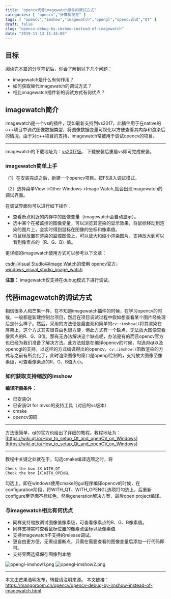 ```yaml
---
title: "opencv代替imagewatch插件的调试方式"
categories: [ "opencv","计算机视觉" ]
tags: [ "opencv","imshow","imagewatch","opengl","opencv调试","Qt" ]
draft: false
slug: "opencv-debug-by-imshow-instead-of-imagewatch"
date: "2019-11-13 11:16:00"
---
```


## 目标

阅读完本篇的分享笔记后，你会了解到以下几个问题：

- imagewatch是什么有何作用？
- 如何获取替代imagewatch的调试方式？
- 相比imagewatch插件新的调试方式有何优点？

## imagewatch简介

imagewatch是一个vs的插件，现如最新支持到vs2017，此插件用于在native的c++项目中调试图像数据类型，将图像数据变量可视化以方便查看其内存和渲染后的情况。由于对c++项目的支持，imagewatch常被用于调试opencv的项目。

--- 

imagewatch的下载地址为：[vs2017版](https://marketplace.visualstudio.com/items?itemName=VisualCPPTeam.ImageWatch2017)。
下载安装后重启vs即可完成安装。

### imagewatch简单上手

（1）在安装完成之后，新建一个opencv项目。按F5进入调试模式。

（2）选择菜单View->Other Windows->Image Watch,就会出现imagewatch的调试界面。

在调试界面你可以进行如下操作：
 - 查看断点附近的内存中的图像变量（imagewatch会自动显示）。
 - 选中某个在被监控的图像变量，可以浏览其渲染的显示效果，将鼠标移动到渲染的图片上，会实时得到鼠标在图像的坐标和像素值。
 - 将鼠标放置在渲染的监控图像上，可以放大和缩小渲染图片，支持放大到可以看到像素点的（R、G、B）值。

 更详细的imagewatch使用方式可以参考以下文章：

 [csdn-Visual Studio中Image Watch的使用](https://blog.csdn.net/qianqing13579/article/details/45970197)
 [opencv官方-windows_visual_studio_image_watch](https://docs.opencv.org/2.4/doc/tutorials/introduction/windows_visual_studio_image_watch/windows_visual_studio_image_watch.html)

**注意：** imagewatch仅支持在dubug模式下进行调试。


## 代替imagewatch的调试方式

相信很多人和芒果一样，在不知道imagewatch插件的时候，在学习opencv的时候，一般都是新建控制台项目，然后在项目调试过程中假如想查看某个图片经处理后是什么样子。然后，采用的方法便是最直观和简单的```cv::imshow()```将其渲染在屏幕上，这个方式其实很自由也很方便，但此方式有一个缺点，无法放大图像查看像素点的R、G、B值。那有无办法解决这个缺点呢，办法是有的而且opencv官方也已经为我们准备了解决方法。此方法就是在编译opencv的时候，勾选对qt以及opencgl的支持。以这样的方式编译得出的opencv，```cv::imshow()```函数渲染的方式与之前有所变化了，此时渲染图像的窗口是opengl绘制的，支持放大图像至像素级，可查看像素点的R、G、B值大小。


### 如何获取支持缩放的imshow

**编译所需条件：**

- 已安装Qt
- 已安装Qt for mvsc的支持工具（对应的vs版本）
- cmake
- opencv源码

---

方法很简单，qt的官方也给出了详细的教程。教程地址为：[https://wiki.qt.io/How_to_setup_Qt_and_openCV_on_Windows](https://wiki.qt.io/How_to_setup_Qt_and_openCV_on_Windows)

---

教程中关键之处就在于，勾选cmake编译选项之时，将

```
Check the box [X]WITH_QT
Check the box [X]WITH_OPENGL
```
勾选上。即在windows使用cmake的gui程序编译opencv的时候，在configuration阶段，将WITH_QT、WITH_OPENGL选项打勾选上，后重新configure至界面不标红色，然后generation解决方案，最后open project编译。


### 与imagewatch相比有何优点

- 同样支持缩放调试图像值像素级，可查看像素点的R、G、B像素值。
- 同样支持实时查看鼠标位置的像素点坐标以及像素值
- 支持imagewatch不支持的release调试。
- 更自由更方便，无需设置断点，只需在需要查看的图像变量后添加一行代码即可。
- 支持界面选择保存图像到本地

![opengl-imshow1.png][1]
![opengl-imshow2.png][2]

---

本文由芒果浩明发布，转载请注明来源。
本文链接：https://mangoroom.cn/opencv/opencv-debug-by-imshow-instead-of-imagewatch.html

  [1]: https://mangoroom.cn/usr/uploads/2019/11/322310943.png
  [2]: https://mangoroom.cn/usr/uploads/2019/11/3536942200.png